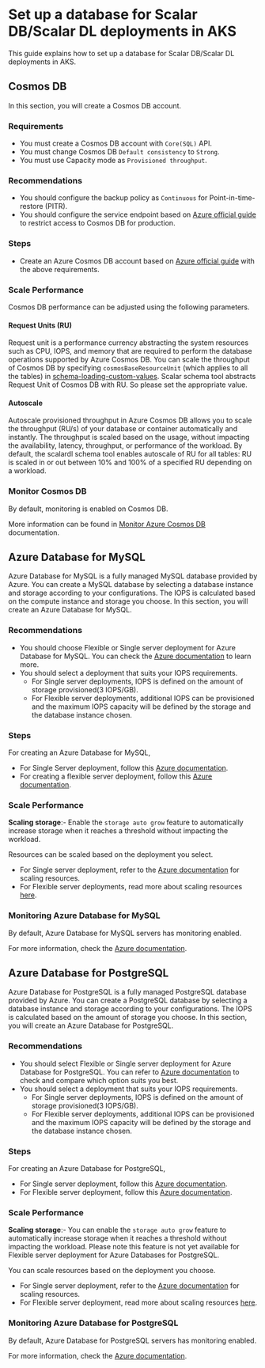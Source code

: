 # Set up a database for Scalar DB/Scalar DL deployments in AKS

This guide explains how to set up a database for Scalar DB/Scalar DL deployments in AKS.

## Cosmos DB

In this section, you will create a Cosmos DB account.

### Requirements

* You must create a Cosmos DB account with `Core(SQL)` API.
* You must change Cosmos DB `Default consistency` to `Strong`.
* You must use Capacity mode as `Provisioned throughput`.

### Recommendations

* You should configure the backup policy as `Continuous` for Point-in-time-restore (PITR).
* You should configure the service endpoint based on [Azure official guide](https://docs.microsoft.com/en-us/azure/cosmos-db/how-to-configure-vnet-service-endpoint) to restrict access to Cosmos DB for production.

### Steps

* Create an Azure Cosmos DB account based on [Azure official guide](https://docs.microsoft.com/en-us/azure/cosmos-db/create-cosmosdb-resources-portal#create-an-azure-cosmos-db-account) with the above requirements.

### Scale Performance

Cosmos DB performance can be adjusted using the following parameters.

#### Request Units (RU)

Request unit is a performance currency abstracting the system resources such as CPU, IOPS, and memory that are required to perform the database operations supported by Azure Cosmos DB.
You can scale the throughput of Cosmos DB by specifying `cosmosBaseResourceUnit` (which applies to all the tables) in [schema-loading-custom-values](https://github.com/scalar-labs/scalar-kubernetes/blob/master/conf/schema-loading-custom-values.yaml).
Scalar schema tool abstracts Request Unit of Cosmos DB with RU. So please set the appropriate value.

#### Autoscale

Autoscale provisioned throughput in Azure Cosmos DB allows you to scale the throughput (RU/s) of your database or container automatically and instantly.
The throughput is scaled based on the usage, without impacting the availability, latency, throughput, or performance of the workload.
By default, the scalardl schema tool enables autoscale of RU for all tables: RU is scaled in or out between 10% and 100% of a specified RU depending on a workload.

### Monitor Cosmos DB

By default, monitoring is enabled on Cosmos DB.

More information can be found in [Monitor Azure Cosmos DB](https://docs.microsoft.com/en-us/azure/cosmos-db/monitor-cosmos-db) documentation.

## Azure Database for MySQL

Azure Database for MySQL is a fully managed MySQL database provided by Azure. You can create a MySQL database by selecting a database instance and storage according to your configurations. The IOPS is calculated based on the compute instance and storage you choose.
In this section, you will create an Azure Database for MySQL.

### Recommendations

* You should choose Flexible or Single server deployment for Azure Database for MySQL. You can check the [Azure documentation](https://docs.microsoft.com/en-us/azure/mysql/select-right-deployment-type) to learn more.
* You should select a deployment that suits your IOPS requirements.
    * For Single server deployments, IOPS is defined on the amount of storage provisioned(3 IOPS/GB).
    * For Flexible server deployments, additional IOPS can be provisioned and the maximum IOPS capacity will be defined by the storage and the database instance chosen.

### Steps

For creating an Azure Database for MySQL, 
* For Single Server deployment, follow this [Azure documentation](https://docs.microsoft.com/en-us/azure/mysql/quickstart-create-mysql-server-database-using-azure-portal).
* For creating a flexible server deployment, follow this [Azure documentation](https://docs.microsoft.com/en-us/azure/mysql/flexible-server/quickstart-create-server-portal).

### Scale Performance

**Scaling storage**:- Enable the `storage auto grow` feature to automatically increase storage when it reaches a threshold without impacting the workload.

Resources can be scaled based on the deployment you select.
* For Single server deployment, refer to the [Azure documentation](https://docs.microsoft.com/en-gb/azure/mysql/concepts-pricing-tiers#scale-resources) for scaling resources.
* For Flexible server deployments, read more about scaling resources [here](https://docs.microsoft.com/en-gb/azure/mysql/flexible-server/concepts-compute-storage#scale-resources).

### Monitoring Azure Database for MySQL

By default, Azure Database for MySQL servers has monitoring enabled.

For more information, check the [Azure documentation](https://docs.microsoft.com/en-us/azure/mysql/concepts-monitoring).

## Azure Database for PostgreSQL

Azure Database for PostgreSQL is a fully managed PostgreSQL database provided by Azure. You can create a PostgreSQL database by selecting a database instance and storage according to your configurations. The IOPS is calculated based on the amount of storage you choose.
In this section, you will create an Azure Database for PostgreSQL.

### Recommendations

* You should select Flexible or Single server deployment for Azure Database for PostgreSQL. You can refer to [Azure documentation](https://docs.microsoft.com/en-us/azure/postgresql/overview-postgres-choose-server-options) to check and compare which option suits you best.
* You should select a deployment that suits your IOPS requirements.
    * For Single server deployments, IOPS is defined on the amount of storage provisioned(3 IOPS/GB).
    * For Flexible server deployments, additional IOPS can be provisioned and the maximum IOPS capacity will be defined by the storage and the database instance chosen.

### Steps

For creating an Azure Database for PostgreSQL,
* For Single server deployment, follow this [Azure documentation](https://docs.microsoft.com/en-us/azure/postgresql/quickstart-create-server-database-portal).
* For Flexible server deployment, follow this [Azure documentation](https://docs.microsoft.com/en-us/azure/postgresql/flexible-server/quickstart-create-server-portal).

### Scale Performance

**Scaling storage**:- You can enable the `storage auto grow` feature to automatically increase storage when it reaches a threshold without impacting the workload. Please note this feature is not yet available for Flexible server deployment for Azure Databases for PostgreSQL.

You can scale resources based on the deployment you choose. 
* For Single server deployment, refer to the [Azure documentation](https://docs.microsoft.com/en-gb/azure/postgresql/concepts-pricing-tiers#scale-resources) for scaling resources.
* For Flexible server deployment, read more about scaling resources [here](https://docs.microsoft.com/en-us/azure/postgresql/flexible-server/concepts-compute-storage#scale-resources).

### Monitoring Azure Database for PostgreSQL

By default, Azure Database for PostgreSQL servers has monitoring enabled.

For more information, check the [Azure documentation](https://docs.microsoft.com/en-us/azure/postgresql/concepts-monitoring).
